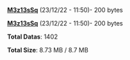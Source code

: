 [**M3z13sSq**](/data/M3z13sSq.txt) (23/12/22 - 11:50)- 200 bytes

[**M3z13sSq**](/data/M3z13sSq.txt) (23/12/22 - 11:50)- 200 bytes

**Total Datas**: 1402

**Total Size**: 8.73 MB / 8.7 MB